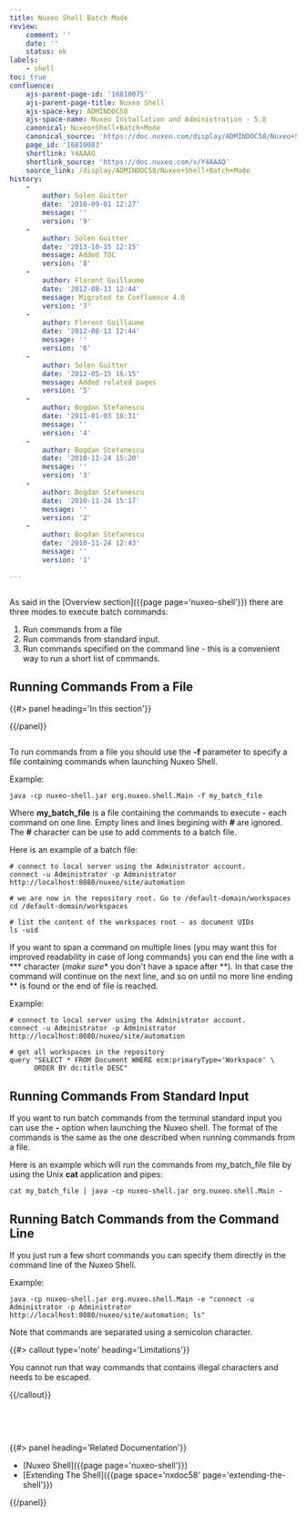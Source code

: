 ```yaml
---
title: Nuxeo Shell Batch Mode
review:
    comment: ''
    date: ''
    status: ok
labels:
    - shell
toc: true
confluence:
    ajs-parent-page-id: '16810075'
    ajs-parent-page-title: Nuxeo Shell
    ajs-space-key: ADMINDOC58
    ajs-space-name: Nuxeo Installation and Administration - 5.8
    canonical: Nuxeo+Shell+Batch+Mode
    canonical_source: 'https://doc.nuxeo.com/display/ADMINDOC58/Nuxeo+Shell+Batch+Mode'
    page_id: '16810083'
    shortlink: Y4AAAQ
    shortlink_source: 'https://doc.nuxeo.com/x/Y4AAAQ'
    source_link: /display/ADMINDOC58/Nuxeo+Shell+Batch+Mode
history:
    - 
        author: Solen Guitter
        date: '2016-09-01 12:27'
        message: ''
        version: '9'
    - 
        author: Solen Guitter
        date: '2013-10-15 12:15'
        message: Added TOC
        version: '8'
    - 
        author: Florent Guillaume
        date: '2012-08-13 12:44'
        message: Migrated to Confluence 4.0
        version: '7'
    - 
        author: Florent Guillaume
        date: '2012-08-13 12:44'
        message: ''
        version: '6'
    - 
        author: Solen Guitter
        date: '2012-05-15 16:15'
        message: Added related pages
        version: '5'
    - 
        author: Bogdan Stefanescu
        date: '2011-01-03 18:31'
        message: ''
        version: '4'
    - 
        author: Bogdan Stefanescu
        date: '2010-11-24 15:20'
        message: ''
        version: '3'
    - 
        author: Bogdan Stefanescu
        date: '2010-11-24 15:17'
        message: ''
        version: '2'
    - 
        author: Bogdan Stefanescu
        date: '2010-11-24 12:43'
        message: ''
        version: '1'

---
```

<div class="row"><div class="column medium-8">

As said in the [Overview section]({{page page='nuxeo-shell'}}) there are three modes to execute batch commands:

1.  Run commands from a file
2.  Run commands from standard input.
3.  Run commands specified on the command line - this is a convenient way to run a short list of commands.

## Running Commands From a File

</div><div class="column medium-4">{{#> panel heading='In this section'}}

{{/panel}}</div></div>

To run commands from a file you should use the **-f** parameter to specify a file containing commands when launching Nuxeo Shell.

Example:

```
java -cp nuxeo-shell.jar org.nuxeo.shell.Main -f my_batch_file

```

Where **my_batch_file** is a file containing the commands to execute - each command on one line. Empty lines and lines begining with **#** are ignored. The **#** character can be use to add comments to a batch file.

Here is an example of a batch file:

```
# connect to local server using the Administrator account.
connect -u Administrator -p Administrator http://localhost:8080/nuxeo/site/automation

# we are now in the repository root. Go to /default-domain/workspaces
cd /default-domain/workspaces

# list the content of the workspaces root - as document UIDs
ls -uid

```

If you want to span a command on multiple lines (you may want this for improved readability in case of long commands) you can end the line with a *** character (*make sure** you don't have a space after **). In that case the command will continue on the next line, and so on until no more line ending ** is found or the end of file is reached.

Example:

```
# connect to local server using the Administrator account.
connect -u Administrator -p Administrator http://localhost:8080/nuxeo/site/automation

# get all workspaces in the repository
query "SELECT * FROM Document WHERE ecm:primaryType='Workspace' \
      ORDER BY dc:title DESC"

```

## Running Commands From Standard Input

If you want to run batch commands from the terminal standard input you can use the **-** option when launching the Nuxeo shell.
The format of the commands is the same as the one described when running commands from a file.

Here is an example which will run the commands from my_batch_file file by using the Unix **cat** application and pipes:

```
cat my_batch_file | java -cp nuxeo-shell.jar org.nuxeo.shell.Main -

```

## Running Batch Commands from the Command Line

If you just run a few short commands you can specify them directly in the command line of the Nuxeo Shell.

Example:

```
java -cp nuxeo-shell.jar org.nuxeo.shell.Main -e "connect -u Administrator -p Administrator http://localhost:8080/nuxeo/site/automation; ls"

```

Note that commands are separated using a semicolon character.

{{#> callout type='note' heading='Limitations'}}

You cannot run that way commands that contains illegal characters and needs to be escaped.

{{/callout}}

&nbsp;

&nbsp;

<div class="row" data-equalizer data-equalize-on="medium"><div class="column medium-6">{{#> panel heading='Related Documentation'}}

*   [Nuxeo Shell]({{page page='nuxeo-shell'}})
*   [Extending The Shell]({{page space='nxdoc58' page='extending-the-shell'}})

{{/panel}}</div><div class="column medium-6">

&nbsp;

</div></div>